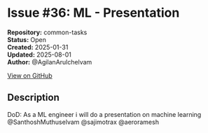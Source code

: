 # Issue #36: ML - Presentation

**Repository:** common-tasks  
**Status:** Open  
**Created:** 2025-01-31  
**Updated:** 2025-08-01  
**Author:** @AgilanArulchelvam  

[View on GitHub](https://github.com/Simtestlab/common-tasks/issues/36)

## Description

DoD:
As a ML engineer i will do a presentation on machine learning @SanthoshMuthuselvam @sajimotrax @aeroramesh 